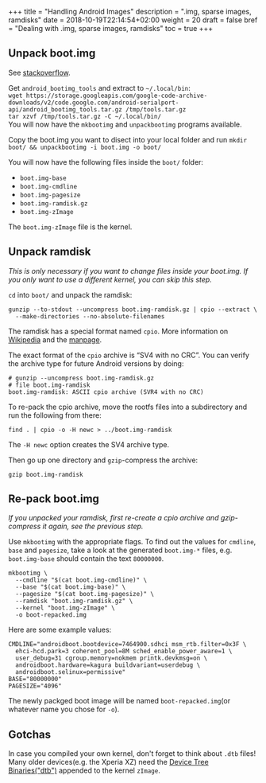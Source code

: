 +++
title = "Handling Android Images"
description = ".img, sparse images, ramdisks"
date = 2018-10-19T22:14:54+02:00
weight = 20
draft = false
bref = "Dealing with .img, sparse images, ramdisks"
toc = true
+++

## Unpack boot.img
See [stackoverflow](https://unix.stackexchange.com/questions/64628/how-to-extract-boot-img/459881).

Get `android_bootimg_tools` and extract to `~/.local/bin`:  
`wget https://storage.googleapis.com/google-code-archive-downloads/v2/code.google.com/android-serialport-api/android_bootimg_tools.tar.gz /tmp/tools.tar.gz`  
`tar xzvf /tmp/tools.tar.gz -C ~/.local/bin/`  
You will now have the `mkbootimg` and `unpackbootimg` programs available.

Copy the boot.img you want to disect into your local folder and run
`mkdir boot/ && unpackbootimg -i boot.img -o boot/`

You will now have the following files inside the `boot/` folder:

- `boot.img-base`
- `boot.img-cmdline`
- `boot.img-pagesize`
- `boot.img-ramdisk.gz`
- `boot.img-zImage`

The `boot.img-zImage` file is the kernel.

## Unpack ramdisk

*This is only necessary if you want to change files inside your boot.img. If you
only want to use a different kernel, you can skip this step.*

`cd` into `boot/` and unpack the ramdisk:
```
gunzip --to-stdout --uncompress boot.img-ramdisk.gz | cpio --extract \
  --make-directories --no-absolute-filenames
```
The ramdisk has a special format named `cpio`. More information on
[Wikipedia][cpio-wiki] and the [manpage][cpio-manpage].

The exact format of the `cpio` archive is “SV4 with no CRC”. You can verify the
archive type for future Android versions by doing:
```
# gunzip --uncompress boot.img-ramdisk.gz
# file boot.img-ramdisk
boot.img-ramdisk: ASCII cpio archive (SVR4 with no CRC)
```
To re-pack the cpio archive, move the rootfs files into a subdirectory and run
the following from there:
```
find . | cpio -o -H newc > ../boot.img-ramdisk
```
The `-H newc` option creates the SV4 archive type.

Then go up one directory and `gzip`-compress the archive:
```
gzip boot.img-ramdisk
```

## Re-pack boot.img
*If you unpacked your ramdisk, first re-create a cpio archive and gzip-compress
it again, see the previous step.*

Use `mkbootimg` with the appropriate flags. To find out the values for
`cmdline`, `base` and `pagesize`, take a look at the generated `boot.img-*`
files, e.g. `boot.img-base` should contain the text `80000000`.
```
mkbootimg \
  --cmdline "$(cat boot.img-cmdline)" \
  --base "$(cat boot.img-base)" \
  --pagesize "$(cat boot.img-pagesize)" \
  --ramdisk "boot.img-ramdisk.gz" \
  --kernel "boot.img-zImage" \
  -o boot-repacked.img
```

Here are some example values:
```
CMDLINE="androidboot.bootdevice=7464900.sdhci msm_rtb.filter=0x3F \
  ehci-hcd.park=3 coherent_pool=8M sched_enable_power_aware=1 \
  user_debug=31 cgroup.memory=nokmem printk.devkmsg=on \
  androidboot.hardware=kagura buildvariant=userdebug \
  androidboot.selinux=permissive"
BASE="80000000" 
PAGESIZE="4096"
```

The newly packged boot image will be named `boot-repacked.img`(or whatever name
you chose for `-o`).

## Gotchas
In case you compiled your own kernel, don't forget to think about `.dtb` files!
Many older devices(e.g. the Xperia XZ) need the
[Device Tree Binaries("dtb")][dtb] appended to the kernel `zImage`.

<!-- TODO: List the flags here -->

<!-- ## Handling sparse images -->
<!-- What is a sparse image? -->
<!-- simg2img -->

<!-- ## Filesystems -->
<!-- ext4, ext2, exfat, ntfs, fat, fuse, permissions -->

<!-- ## Partitions -->
<!-- FOTAKernel, boot, system, vendor, oem/odm, dsp, frp, modem -->

<!-- ## Tools -->
<!-- - `adb`, `fastboot` -->
<!-- - `android_bootimg_tools` -->
<!-- - `android-simg2img` -->
<!-- - `smali`/`baksmali` -->
<!-- - `sdat2img` -->
<!-- - `vdexExtractor` -->
<!-- - `apktool` -->

[cpio-wiki]: https://en.wikipedia.org/wiki/Cpio
[cpio-manpage]: https://www.gnu.org/software/cpio/manual/cpio.html
[dtb]: https://elinux.org/Device_Tree_Reference
